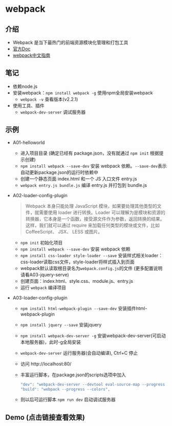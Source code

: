 # webpack

## 介绍

- Webpack 是当下最热门的前端资源模块化管理和打包工具
- [官方Doc](https://webpack.js.org/guides/get-started/)
- [webpack中文指南](http://webpackdoc.com/index.html)

## 笔记

- 依赖node.js
- 安装webpack：`npm install webpack -g` 使用npm全局安装webpack
    - `webpack -v` 查看版本(v2.2.1)
- 使用工具、插件
    - `webpack-dev-server` 调试服务器

## 示例

- A01-helloworld
    - 进入项目目录 (确定已经有 package.json，没有就通过 `npm init` 根据提示创建)
    - `npm install webpack --save-dev` 安装 webpack 依赖。`--save-dev`表示自动更新package.json的运行时依赖中
    - 创建一个静态页面 index.html 和一个 JS 入口文件 entry.js
    - `webpack entry.js bundle.js` 编译 entry.js 并打包到 bundle.js
- A02-loader-config-plugin
    > Webpack 本身只能处理 JavaScript 模块，如果要处理其他类型的文件，就需要使用 loader 进行转换。Loader 可以理解为是模块和资源的转换器，它本身是一个函数，接受源文件作为参数，返回转换的结果。这样，我们就可以通过 require 来加载任何类型的模块或文件，比如 CoffeeScript、 JSX、 LESS 或图片。

    - `npm init` 初始化项目
    - `npm install webpack --save-dev` 安装 webpack 依赖
    - `npm install css-loader style-loader --save` 安装样式相关loader：css-loader读取css文件，style-loader将样式插入到页面
    - webpack默认读取根目录名为`webpack.config.js`的文件 (更多配置说明请看A03-jquery-serve)
    - 创建页面：index.html、style.css、module.js、entry.js
    - 运行 `webpack` 编译项目
- A03-loader-config-plugin
    - `npm install html-webpack-plugin --save-dev` 安装插件html-webpack-plugin
    - `npm install jquery --save` 安装jquery
    - `npm install webpack-dev-server -g` 安装webpack-dev-server(可启动本地服务器)，此时-g全局安装
    - `webpack-dev-server` 运行服务器(会自动编译), Ctrl+C 停止
    - 访问 http://localhost:80/
    - 丰富运行脚本，在package.json的scripts选项中加入

        ```js
	    "dev": "webpack-dev-server --devtool eval-source-map --progress --colors --hot --inline --content-base ./dist",
        "build": "webpack --progress --colors",
        ```
    - 则以后可运行脚本 `npm run dev` 启动调试服务器

## Demo (点击链接查看效果)
